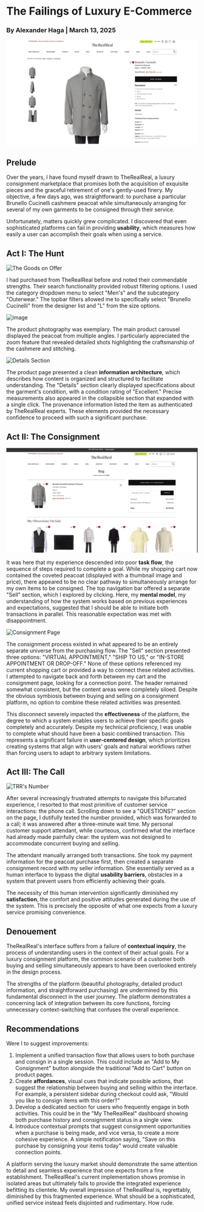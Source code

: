 # The Failings of Luxury E-Commerce

### By Alexander Haga | March 13, 2025

![The Peacoat in Question](image_2025-03-13_170502488.png)

## Prelude

Over the years, I have found myself drawn to TheRealReal, a luxury consignment marketplace that promises both the acquisition of exquisite pieces and the graceful retirement of one's gently-used finery. My objective, a few days ago, was straightforward: to purchase a particular Brunello Cucinelli cashmere peacoat while simultaneously arranging for several of my own garments to be consigned through their service.

Unfortunately, matters quickly grew complicated. I discovered that even sophisticated platforms can fail in providing **usability**, which measures how easily a user can accomplish their goals when using a service.

## Act I: The Hunt

![The Goods on Offer](https://github.com/user-attachments/assets/9f9a177b-4565-4df6-940d-2da4999f2a3c)


I had purchased from TheRealReal before and noted their commendable strengths. Their search functionality provided robust filtering options. I used the category dropdown menu to select "Men's" and the subcategory "Outerwear." The topbar filters allowed me to specifically select "Brunello Cucinelli" from the designer list and "L" from the size options.

![image](https://github.com/user-attachments/assets/d320c07d-5618-4086-b46e-ec4a60d92da0)


The product photography was exemplary. The main product carousel displayed the peacoat from multiple angles. I particularly appreciated the zoom feature that revealed detailed shots highlighting the craftsmanship of the cashmere and stitching.

![Details Section](https://github.com/user-attachments/assets/ae587ec1-53c5-45c3-88e1-ea032f6d5321)


The product page presented a clean **information architecture**, which describes how content is organized and structured to facilitate understanding. The "Details" section clearly displayed specifications about the garment's condition, with a condition rating of "Excellent." Precise measurements also appeared in the collapsible section that expanded with a single click. The provenance information listed the item as authenticated by TheRealReal experts. These elements provided the necessary confidence to proceed with such a significant purchase.

## Act II: The Consignment

![The Shopping Cart](image_2025-03-13_170921350.png)

It was here that my experience descended into poor **task flow**, the sequence of steps required to complete a goal. While my shopping cart now contained the coveted peacoat (displayed with a thumbnail image and price), there appeared to be no clear pathway to simultaneously arrange for my own items to be consigned.
The top navigation bar offered a separate "Sell" section, which I explored by clicking. Here, my **mental model**, my understanding of how the system works based on previous experiences and expectations, suggested that I should be able to initiate both transactions in parallel. This reasonable expectation was met with disappointment.

![Consignment Page](https://github.com/user-attachments/assets/d679d562-abeb-462a-bedf-8389ce744b2c)


The consignment process existed in what appeared to be an entirely separate universe from the purchasing flow. The "Sell" section presented three options: "VIRTUAL APPOINTMENT," "SHIP TO US," or "IN-STORE APPOINTMENT OR DROP-OFF." None of these options referenced my current shopping cart or provided a way to connect these related activities. I attempted to navigate back and forth between my cart and the consignment page, looking for a connection point. The header remained somewhat consistent, but the content areas were completely siloed. Despite the obvious symbiosis between buying and selling on a consignment platform, no option to combine these related activities was presented.

This disconnect severely impacted the **effectiveness** of the platform, the degree to which a system enables users to achieve their specific goals completely and accurately. Despite my technical proficiency, I was unable to complete what should have been a basic combined transaction. This represents a significant failure in **user-centered design**, which prioritizes creating systems that align with users' goals and natural workflows rather than forcing users to adapt to arbitrary system limitations.

## Act III: The Call

![TRR's Number](https://github.com/user-attachments/assets/111b8466-11df-4c5a-93a8-7ecede8033f4)


After several increasingly frustrated attempts to navigate this bifurcated experience, I resorted to that most primitive of customer service interactions: the phone call. Scrolling down to see a "QUESTIONS?" section on the page, I dutifully texted the number provided, which was forwarded to a call; it was answered after a three-minute wait time. My personal customer support attendant, while courteous, confirmed what the interface had already made painfully clear: the system was not designed to accommodate concurrent buying and selling.

The attendant manually arranged both transactions. She took my payment information for the peacoat purchase first, then created a separate consignment record with my seller information. She essentially served as a human interface to bypass the digital **usability barriers**, obstacles in a system that prevent users from efficiently achieving their goals.

The necessity of this human intervention significantly diminished my **satisfaction**, the comfort and positive attitudes generated during the use of the system. This is precisely the opposite of what one expects from a luxury service promising convenience.

## Denouement

TheRealReal's interface suffers from a failure of **contextual inquiry**, the process of understanding users in the context of their actual goals. For a luxury consignment platform, the common scenario of a customer both buying and selling simultaneously appears to have been overlooked entirely in the design process.

The strengths of the platform (beautiful photography, detailed product information, and straightforward purchasing) are undermined by this fundamental disconnect in the user journey. The platform demonstrates a concerning lack of integration between its core functions, forcing unnecessary context-switching that confuses the overall experience.

## Recommendations

Were I to suggest improvements:

1. Implement a unified transaction flow that allows users to both purchase and consign in a single session. This could include an "Add to My Consignment" button alongside the traditional "Add to Cart" button on product pages.
2. Create **affordances**, visual cues that indicate possible actions, that suggest the relationship between buying and selling within the interface. For example, a persistent sidebar during checkout could ask, "Would you like to consign items with this order?"
3. Develop a dedicated section for users who frequently engage in both activities. This could be in the "My TheRealReal" dashboard showing both purchase history and consignment status in a single view.
4. Introduce contextual prompts that suggest consignment opportunities when a purchase is being made, and vice versa, to create a more cohesive experience. A simple notification saying, "Save on this purchase by consigning your items today" would create valuable connection points.

A platform serving the luxury market should demonstrate the same attention to detail and seamless experience that one expects from a fine establishment. TheRealReal's current implementation shows promise in isolated areas but ultimately fails to provide the integrated experience befitting its clientele.
My overall impression of TheRealReal is, regrettably, diminished by this fragmented experience. What should be a sophisticated, unified service instead feels disjointed and rudimentary. How rude.

